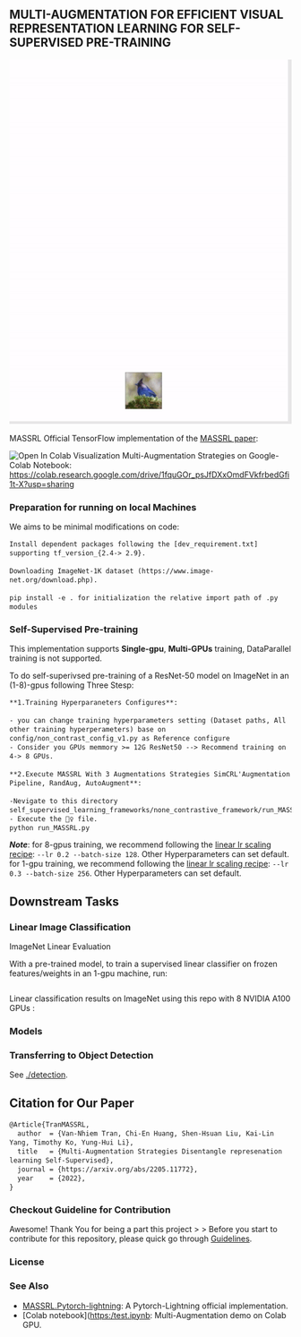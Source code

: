 ## MULTI-AUGMENTATION FOR EFFICIENT VISUAL REPRESENTATION LEARNING FOR SELF-SUPERVISED PRE-TRAINING

<p align="center">
  <img src="images/MASSRL.gif" width="600">
</p>

MASSRL Official TensorFlow implementation of the [MASSRL paper](https://arxiv.org/abs/1911.05722):

<a target="[_parent](https://colab.research.google.com/drive/1fquGOr_psJfDXxOmdFVkfrbedGfi1t-X?usp=sharing)"><img src="https://colab.research.google.com/assets/colab-badge.svg" alt="Open In Colab"/></a>
Visualization Multi-Augmentation Strategies on Google-Colab Notebook: https://colab.research.google.com/drive/1fquGOr_psJfDXxOmdFVkfrbedGfi1t-X?usp=sharing 

### Preparation for running on local Machines

We aims to be minimal modifications on code:

```
Install dependent packages following the [dev_requirement.txt] supporting tf_version_{2.4-> 2.9}. 

Downloading ImageNet-1K dataset (https://www.image-net.org/download.php).

pip install -e . for initialization the relative import path of .py modules

```

### Self-Supervised Pre-training

This implementation supports **Single-gpu**, **Multi-GPUs** training, DataParallel training is not supported.

To do self-superivsed pre-training of a ResNet-50 model on ImageNet in an (1-8)-gpus  following Three Stesp:

```
**1.Training Hyperparaneters Configures**: 

- you can change training hyperparameters setting (Dataset paths, All other training hyperperameters) base on
config/non_contrast_config_v1.py as Reference configure
- Consider you GPUs memmory >= 12G ResNet50 --> Recommend training on 4-> 8 GPUs.

**2.Execute MASSRL With 3 Augmentations Strategies SimCRL'Augmentation Pipeline, RandAug, AutoAugment**: 

-Nevigate to this directory
self_supervised_learning_frameworks/none_contrastive_framework/run_MASSRL.py
- Execute the 🏃‍♀️ file.
python run_MASSRL.py 
```

***Note***: for 8-gpus training, we recommend following the [linear lr scaling recipe](https://arxiv.org/abs/1706.02677): `--lr 0.2 --batch-size 128`. Other Hyperparameters can set default.
for 1-gpu training, we recommend following the [linear lr scaling recipe](https://arxiv.org/abs/1706.02677): `--lr 0.3 --batch-size 256`. Other Hyperparameters can set default.


## Downstream Tasks 

### Linear Image Classification
ImageNet Linear Evaluation

With a pre-trained model, to train a supervised linear classifier on frozen features/weights in an 1-gpu machine, run:

```

```

Linear classification results on ImageNet using this repo with 8 NVIDIA A100 GPUs :




### Models



### Transferring to Object Detection

See [./detection](detection).

## Citation for Our Paper
```
@Article{TranMASSRL,
  author  = {Van-Nhiem Tran, Chi-En Huang, Shen-Hsuan Liu, Kai-Lin Yang, Timothy Ko, Yung-Hui Li},
  title   = {Multi-Augmentation Strategies Disentangle represenation learning Self-Supervised},
  journal = {https://arxiv.org/abs/2205.11772},
  year    = {2022},
}
```

### Checkout Guideline for Contribution

Awesome! Thank You for being a part this project > > 
Before you start to contribute for this repository, please quick go through [Guidelines](contribution_guideline.md).

### License

### See Also

* [MASSRL.Pytorch-lightning](https://github.com/TranNhiem/MA_SSRL_Pytorch): A Pytorch-Lightning official implementation.
* [Colab notebook]([https:/test.ipynb](https://colab.research.google.com/drive/1fquGOr_psJfDXxOmdFVkfrbedGfi1t-X?usp=sharing): Multi-Augmentation demo on Colab GPU.

